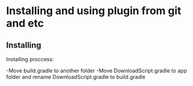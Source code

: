 # Installing and using plugin from git and etc

## Installing

Installing proccess:

-Move build.gradle to another folder
-Move DownloadScript.gradle to app folder and rename DownloadScript.gradle to build.gradle
